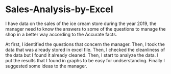 # Sales-Analysis-by-Excel
I have data on the sales of the ice cream store during the year 2019, the manager 
need to know the answers to some of the questions to manage the shop in a better way according 
to the Accurate facts.

At first, I identified the questions that concern the manager.
Then, I took the data that was already stored in excel file.
Then, I checked the cleanliness of the data but I found it already cleaned.
Then, I start to analyze the data.
I put the results that I found in graphs to be easy for undserstanding.
Finally I suggested some ideas to the manager.
